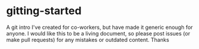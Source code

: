 gitting-started
===============

A git intro I've created for co-workers, but have made it generic enough for anyone. I would like this to be a living document, so please post issues (or make pull requests) for any mistakes or outdated content. Thanks

